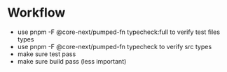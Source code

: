 # Workflow

- use pnpm -F @core-next/pumped-fn typecheck:full to verify test files types
- use pnpm -F @core-next/pumped-fn typecheck to verify src types
- make sure test pass
- make sure build pass (less important)
